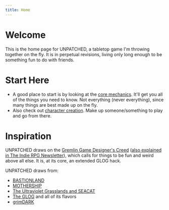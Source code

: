 ```yaml
---
title: Home
---
```

# Welcome
This is the home page for UNPATCHED, a tabletop game I'm throwing together on the fly.
It is in perpetual revisions, living only long enough to be something fun to do with friends.

# Start Here
- A good place to start is by looking at the [core mechanics](/docs/core-mechanics/). It'll get you all of the things you need to know. Not everything (never everything), since many things are best made up on the fly.
- Also check out [character creation](/docs/character-creation/). Make up someone/something to play and go from there.

# Inspiration
UNPATCHED draws on the [Gremlin Game Designer's Creed](https://www.tumblr.com/indierpgnewsletter/726538296789991424/okay-im-going-to-think-outloud-about-this) ([also explained in The Indie RPG Newsletter](https://ttrpg.substack.com/p/159-gremlin-creed)), which calls for things to be fun and weird above all else.
It is, at its core, an extended GLOG hack.

UNPATCHED draws from:
- [BASTIONLAND](https://www.bastionland.com/)
- [MOTHERSHIP](https://www.tuesdayknightgames.com/mothership)
- [The Ultraviolet Grasslands and SEACAT](https://www.exaltedfuneral.com/products/uvg-2e?_pos=5&_sid=e3c61a4e7&_ss=r)
- [The GLOG](https://goblinpunch.blogspot.com/2016/05/the-glog.html) and all of its flavors
- [grimDARK](https://www.drivethrurpg.com/product/319340/grimDARK-So-Basic-A-Nobleman-Can-Do-It-Edition)
